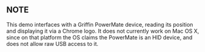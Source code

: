 NOTE
----
This demo interfaces with a Griffin PowerMate device, reading its position and displaying it via a Chrome logo. It does not currently work on Mac OS X, since on that platform the OS claims the PowerMate is an HID device, and does not allow raw USB access to it.
